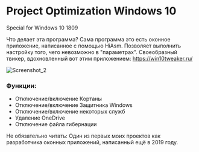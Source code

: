# Project Optimization Windows 10
Special for Windows 10 1809

Что делает эта программа?
Сама программа это есть оконное приложение, написанное с помощью HiAsm. Позволяет выполнить настройку того, чего невозможно в "параметрах". Своеобразный твикер,
вдохновленный вот этим приложением: https://win10tweaker.ru/

![Screenshot_2](https://user-images.githubusercontent.com/38760591/121739808-d04dcf00-cb04-11eb-8051-1325d924187a.png)

### Функции:
- Отключение/включение Кортаны
- Отключение/включение Защитника Windows
- Отключение/включение некоторых служб
- Удаление OneDrive
- Отключение файла гибернации

Не обязательно читать:
Один из первых моих проектов как разработчика оконных приложений, написанный ещё в 2019 году.
